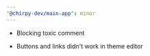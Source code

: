 ```yaml
---
'@chirpy-dev/main-app': minor
---
```


- Blocking toxic comment

- Buttons and links didn't work in theme editor
